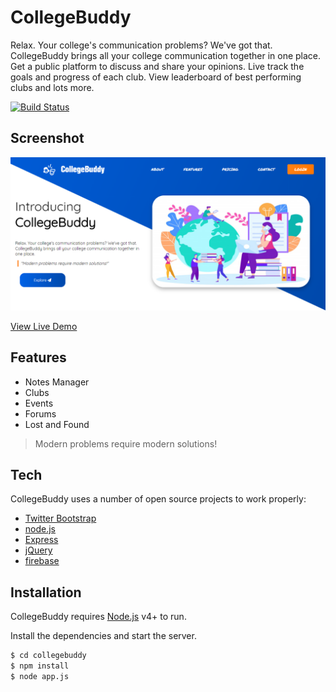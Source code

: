 # CollegeBuddy

Relax. Your college's communication problems? We've got that. CollegeBuddy brings all your college communication together in one place. Get a public platform to discuss and share your opinions. Live track the goals and progress of each club. View leaderboard of best performing clubs and lots more.

[![Build Status](https://travis-ci.org/joemccann/dillinger.svg?branch=master)](https://collegebuddy2019.herokuapp.com)

## Screenshot
![CollegeBuddy Homepage Screenshot](https://raw.githubusercontent.com/lightofindia1/CollegeBuddy/master/screenshots/homepage.png)

[View Live Demo](https://collegebuddy2019.herokuapp.com)

## Features

  - Notes Manager
  - Clubs
  - Events
  - Forums
  - Lost and Found

> Modern problems require modern solutions!

## Tech

CollegeBuddy uses a number of open source projects to work properly:

* [Twitter Bootstrap]
* [node.js]
* [Express]
* [jQuery]
* [firebase]


## Installation

CollegeBuddy requires [Node.js](https://nodejs.org/) v4+ to run.

Install the dependencies and start the server.

```sh
$ cd collegebuddy
$ npm install
$ node app.js
```

   [node.js]: <http://nodejs.org>
   [Twitter Bootstrap]: <http://twitter.github.com/bootstrap/>
   [jQuery]: <http://jquery.com>
   [firebase]: <https://firebase.google.com>
   [express]: <http://expressjs.com>
